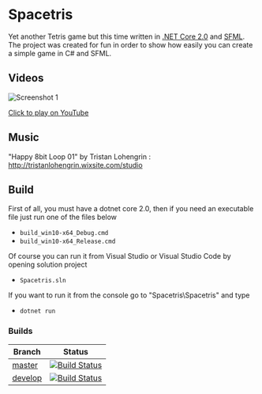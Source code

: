 # Spacetris
Yet another Tetris game but this time written in [.NET Core 2.0](https://github.com/dotnet/core) and [SFML](https://github.com/SFML/SFML). The project was created for fun in order to show how easily you can create a simple game in C# and SFML.

Videos
------------
![Screenshot 1](https://github.com/kubagdynia/Spacetris/blob/develop/doc/spacetris_vid.gif)

[Click to play on YouTube](https://youtu.be/LE38KHbw4Uk)

Music
------------
"Happy 8bit Loop 01" by Tristan Lohengrin : http://tristanlohengrin.wixsite.com/studio

Build
------------
First of all, you must have a dotnet core 2.0, then if you need an executable file just run one of the files below
* `build_win10-x64_Debug.cmd`
* `build_win10-x64_Release.cmd`

Of course you can run it from Visual Studio or Visual Studio Code by opening solution project
* `Spacetris.sln`

If you want to run it from the console go to "Spacetris\Spacetris" and type
* `dotnet run`

### Builds
| Branch       | Status      |
|--------------|-------------|
| [master](https://travis-ci.org/kubagdynia/Spacetris/branches)       | [![Build Status](https://travis-ci.org/kubagdynia/Spacetris.svg?branch=master)](https://travis-ci.org/kubagdynia/Spacetris)|
| [develop](https://travis-ci.org/kubagdynia/Spacetris/branches)      | [![Build Status](https://travis-ci.org/kubagdynia/Spacetris.svg?branch=develop)](https://travis-ci.org/kubagdynia/Spacetris)|
